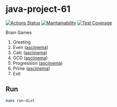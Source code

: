 # java-project-61

[![Actions Status](https://github.com/lastchance2737/java-project-61/workflows/hexlet-check/badge.svg)](https://github.com/lastchance2737/java-project-61/actions)
[![Maintainability](https://api.codeclimate.com/v1/badges/0f1704c41d85b58d3382/maintainability)](https://codeclimate.com/github/lastchance2737/java-project-61/maintainability)
[![Test Coverage](https://api.codeclimate.com/v1/badges/0f1704c41d85b58d3382/test_coverage)](https://codeclimate.com/github/lastchance2737/java-project-61/test_coverage)

Brain Games

1. Greeting
2. Even ([asciinema](https://asciinema.org/a/jOIrVAyMhTuTO6I0JHaoKOZ7X))
3. Calc ([asciinema](https://asciinema.org/a/eT3wUi8wFbJF13wmhfhZCREeP))
4. GCD ([asciinema](https://asciinema.org/a/PZqjzML32FTWLS6g7sHMtOnRn))
5. Progression ([asciinema](https://asciinema.org/a/a2PwalSi33puPPAmFxHdUr40R))
6. Prime ([asciinema](https://asciinema.org/a/w7owj9Fve16rnzRukhFHvcoCh))
0. Exit

## Run

```sh
make run-dist
```
